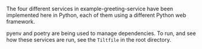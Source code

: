 The four different services in example-greeting-service have been implemented here in Python, each of them using a different Python web framework.

pyenv and poetry are being used to manage dependencies. To run, and see how these services are run, see the `Tiltfile` in the root directory.
